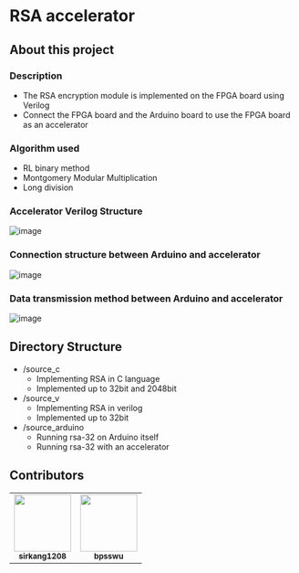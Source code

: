 # RSA accelerator

## About this project
### Description
- The RSA encryption module is implemented on the FPGA board using Verilog
- Connect the FPGA board and the Arduino board to use the FPGA board as an accelerator
### Algorithm used
- RL binary method
- Montgomery Modular Multiplication
- Long division
### Accelerator Verilog Structure
![image](https://user-images.githubusercontent.com/101001675/209766791-ce49cfd6-bf10-4492-b6fa-c9578989049e.png)
### Connection structure between Arduino and accelerator
![image](https://user-images.githubusercontent.com/101001675/209767462-4be4ac3f-62f9-4add-a246-006269322da3.png)
### Data transmission method between Arduino and accelerator
![image](https://user-images.githubusercontent.com/101001675/209767532-7ddb298d-038f-4a29-a605-afe25793fca6.png)

## Directory Structure
- /source_c
    - Implementing RSA in C language
    - Implemented up to 32bit and 2048bit
- /source_v
    - Implementing RSA in verilog
    - Implemented up to 32bit
- /source_arduino
    - Running rsa-32 on Arduino itself
    - Running rsa-32 with an accelerator


## Contributors

<!-- ALL-CONTRIBUTORS-LIST:START - Do not remove or modify this section -->
<!-- prettier-ignore-start -->
<!-- markdownlint-disable -->
<table>
  <tr>
    <td align="center"><a href="https://github.com/sirkang1208"><img src="https://avatars.githubusercontent.com/u/104350527?v=4" width="100px;" alt=""/><br /><sub><b>sirkang1208</b></sub></a></td>
    <td align="center"><a href="https://github.com/bpsswu"><img src="https://avatars.githubusercontent.com/u/101001675?v=4" width="100px;" alt=""/><br /><sub><b>bpsswu</b></sub></a></td>
  </tr>
</table>

<!-- markdownlint-restore -->
<!-- prettier-ignore-end -->

<!-- ALL-CONTRIBUTORS-LIST:END -->
